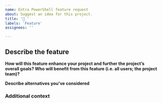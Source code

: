 ```yaml
---
name: Entra PowerShell feature request
about: Suggest an idea for this project.
title: '🙏 '
labels: 'Feature'
assignees: ''

---
```

<!--- Provide a general summary of the feature request in the Title above -->

## Describe the feature
<!-- 📝 A clear and concise description of this feature. Please describe what the feature does. You’ll be asked why it is important later. -->

**How will this feature enhance your project and further the project’s overall goals? Who will benefit from this feature (i.e. all users; the project team)?**
<!-- 🥅 A concise statement about the importance of the feature and the impact it should have on your project. -->

**Describe alternatives you've considered**
<!-- 📝 A clear and concise description of any alternative solutions or features you've considered. -->

### Additional context
<!-- 💡 Add any other context or screenshots about the feature request here. -->
